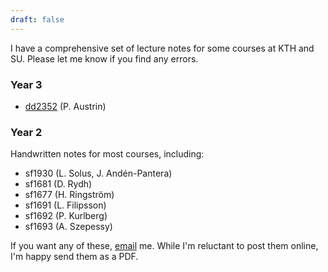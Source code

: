 ```yaml
---
draft: false
---
```


I have a comprehensive set of lecture notes for some courses at KTH and SU. Please let me know if you find any errors.

### Year 3
- [dd2352](https://isabeldahlgren.github.io/dd2352) (P. Austrin)

### Year 2
Handwritten notes for most courses, including:
- sf1930 (L. Solus, J. Andén-Pantera)
- sf1681 (D. Rydh)
- sf1677 (H. Ringström)
- sf1691 (L. Filipsson)
- sf1692 (P. Kurlberg)
- sf1693 (A. Szepessy)

If you want any of these, [email](mailto:isabel.dahlgren@gmail.com) me. While I'm reluctant to post them online, I'm happy send them as a PDF.


